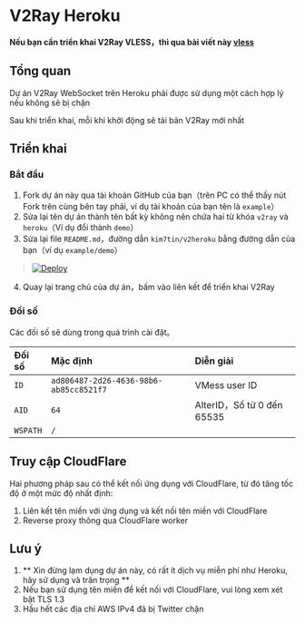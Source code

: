 # V2Ray Heroku

**Nếu bạn cần triển khai V2Ray VLESS，thì qua bài viết này [vless](https://github.com/bclswl0827/v2ray-heroku/tree/vless)**

## Tổng quan

Dự án V2Ray WebSocket trên Heroku phải được sử dụng một cách hợp lý nếu không sẽ bị chặn

Sau khi triển khai, mỗi khi khởi động sẽ tải bản V2Ray mới nhất

## Triển khai

### Bắt đầu

 1. Fork dự án này qua tài khoản GitHub của bạn（trên PC có thể thấy nút Fork trên cùng bên tay phải, ví dụ tài khoản của bạn tên là `example`）
 2. Sửa lại tên dự án thành tên bất kỳ không nên chứa hai từ khóa `v2ray` và `heroku`（Ví dụ đổi thành `demo`）
 3. Sửa lại file `README.md`，đường dẫn `kim7tin/v2heroku` bằng đường dẫn của bạn（ví dụ `example/demo`）

> [![Deploy](https://www.herokucdn.com/deploy/button.png)](https://dashboard.heroku.com/new?template=[https://github.com/pddung93/KDpovoDI](https://github.com/pddung93/KDpovoDI))

 4. Quay lại trang chủ của dự án，bấm vào liên kết để triển khai V2Ray

### Đối số

Các đối số sẽ dùng trong quá trình cài đặt。

| Đối số | Mặc định | Diễn giải |
| :--- | :--- | :--- |
| `ID` | `ad806487-2d26-4636-98b6-ab85cc8521f7` | VMess user ID |
| `AID` | `64` | AlterID，Số từ 0 đến 65535 |
| `WSPATH` | `/` | |

## Truy cập CloudFlare

Hai phương pháp sau có thể kết nối ứng dụng với CloudFlare, từ đó tăng tốc độ ở một mức độ nhất định:

1. Liên kết tên miền với ứng dụng và kết nối tên miền với CloudFlare
2. Reverse proxy thông qua CloudFlare worker 

## Lưu ý

 1. ** Xin đừng lạm dụng dự án này, có rất ít dịch vụ miễn phí như Heroku, hãy sử dụng và trân trọng **
 2. Nếu bạn sử dụng tên miền để kết nối với CloudFlare, vui lòng xem xét bật TLS 1.3 
 3. Hầu hết các địa chỉ AWS IPv4 đã bị Twitter chặn 
